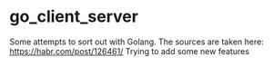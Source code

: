 # go_client_server

Some attempts to sort out with Golang.
The sources are taken here:
        https://habr.com/post/126461/
Trying to add some new features
